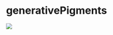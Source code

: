 # generativePigments
  
![](https://h-nishihata.github.io/images/others/generative_pigments_00.jpg)
